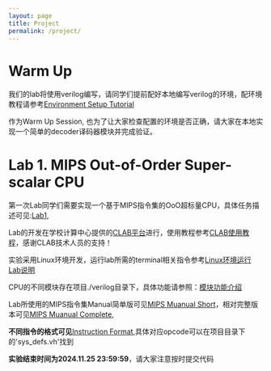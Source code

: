 ```yaml
---
layout: page
title: Project
permalink: /project/
---
```

# Warm Up

我们的lab将使用verilog编写，请同学们提前配好本地编写verilog的环境，配环境教程请参考[Environment Setup Tutorial](/2024Fall/static_files/Lab/Verilog环境搭建教程.pdf)

作为Warm Up Session, 也为了让大家检查配置的环境是否正确，请大家在本地实现一个简单的decoder译码器模块并完成验证。


# Lab 1. MIPS Out-of-Order Super-scalar CPU

第一次Lab同学们需要实现一个基于MIPS指令集的OoO超标量CPU，具体任务描述可见:[Lab1](/2024Fall/static_files/Lab/Lab1/Lab_1_Manual.pdf),

Lab的开发在学校计算中心提供的[CLAB平台](https://clab.pku.edu.cn)进行，使用教程参考[CLAB使用教程](/2024Fall/static_files/Lab/Lab1/智能硬件体系结构.pdf)，感谢CLAB技术人员的支持！

实验采用Linux环境开发，运行lab所需的terminal相关指令参考[Linux环境运行Lab说明](/2024Fall/static_files/Lab/Lab1/Linux环境运行Lab说明.html)

CPU的不同模块存在项目./verilog目录下，具体功能请参照：[模块功能介绍](/2024Fall/static_files/Lab/Lab1/模块说明.html)

Lab所使用的MIPS指令集Manual简单版可见[MIPS Muanual Short](/2024Fall/static_files/Lab/Lab1/Instruction_Descriptions_Short.pdf)，相对完整版本可见[MIPS Muanual Complete](/2024Fall/static_files/Lab/Lab1/Instruction_Descriptions_Long.pdf),

**不同指令的格式可见**[Instruction Format](/2024Fall/static_files/Lab/Lab1/Instruction_Format.pdf),具体对应opcode可以在项目目录下的'sys_defs.vh'找到

**实验结束时间为2024.11.25 23:59:59**，请大家注意按时提交代码